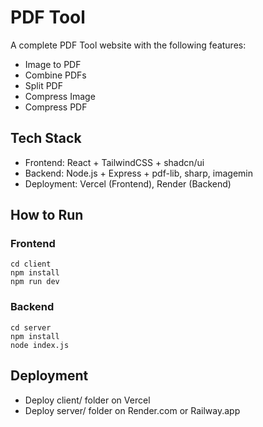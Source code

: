 
# PDF Tool

A complete PDF Tool website with the following features:
- Image to PDF
- Combine PDFs
- Split PDF
- Compress Image
- Compress PDF

## Tech Stack
- Frontend: React + TailwindCSS + shadcn/ui
- Backend: Node.js + Express + pdf-lib, sharp, imagemin
- Deployment: Vercel (Frontend), Render (Backend)

## How to Run

### Frontend
```
cd client
npm install
npm run dev
```

### Backend
```
cd server
npm install
node index.js
```

## Deployment
- Deploy client/ folder on Vercel
- Deploy server/ folder on Render.com or Railway.app
